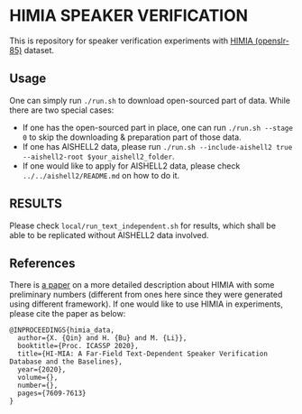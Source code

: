 # HIMIA SPEAKER VERIFICATION

This is repository for speaker verification experiments with [HIMIA (openslr-85)](http://www.openslr.org/85/) dataset.

## Usage
One can simply run `./run.sh` to download open-sourced part of data. While there are two special cases:
* If one has the open-sourced part in place, one can run `./run.sh --stage 0` to skip the downloading & preparation part of those data.
* If one has AISHELL2 data, please run `./run.sh --include-aishell2 true --aishell2-root $your_aishell2_folder`.
* If one would like to apply for AISHELL2 data, please check `../../aishell2/README.md` on how to do it.

## RESULTS
Please check `local/run_text_independent.sh` for results, which shall be able to be replicated without AISHELL2 data involved.

## References
There is [a paper](https://arxiv.org/abs/1912.01231) on a more detailed description about HIMIA with some preliminary numbers (different from ones here since they were generated using different framework). If one would like to use HIMIA in experiments, please cite the paper as below:
```
@INPROCEEDINGS{himia_data,
  author={X. {Qin} and H. {Bu} and M. {Li}},
  booktitle={Proc. ICASSP 2020}, 
  title={HI-MIA: A Far-Field Text-Dependent Speaker Verification Database and the Baselines}, 
  year={2020},
  volume={},
  number={},
  pages={7609-7613}
}
```
